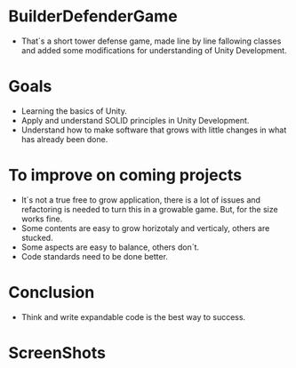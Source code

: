 <Banner Here>

# BuilderDefenderGame 

- That´s a short tower defense game, made line by line fallowing classes and added some modifications for understanding of Unity Development.

# Goals

- Learning the basics of Unity.
- Apply and understand SOLID principles in Unity Development.
- Understand how to make software that grows with little changes in what has already been done.

# To improve on coming projects

- It´s not a true free to grow application, there is a lot of issues and refactoring is needed to turn this in a growable game. But, for the size works fine.
- Some contents are easy to grow horizotaly and verticaly, others are stucked.
- Some aspects are easy to balance, others don´t.
- Code standards need to be done better.

# Conclusion

- Think and write expandable code is the best way to success.

# ScreenShots